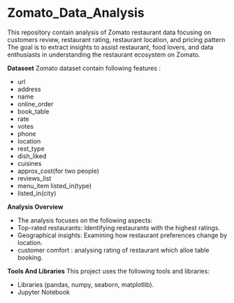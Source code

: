 # Zomato_Data_Analysis

This repository contain analysis of Zomato restaurant data focusing on customers review, restaurant rating, restaurant location, and pricing pattern The goal is to extract insights to assist restaurant, food lovers, and data enthusiasts in understanding the restaurant ecosystem on Zomato.

**Dataseet**
Zomato dataset contain following features :
* url	
* address	
* name	
* online_order	
* book_table	
* rate	
* votes	
* phone	
* location	
* rest_type	
* dish_liked	
* cuisines	
* approx_cost(for two people)	
* reviews_list	
* menu_item	listed_in(type)	
* listed_in(city)

**Analysis Overview**
* The analysis focuses on the following aspects:
* Top-rated restaurants: Identifying restaurants with the highest ratings.
* Geographical insights: Examining how restaurant preferences change by location.
* customer comfort : analysing rating of restaurant which alloe table booking.

**Tools And Libraries**
This project uses the following tools and libraries:
* Libraries (pandas, numpy, seaborn, matplotlib).
* Jupyter Notebook
